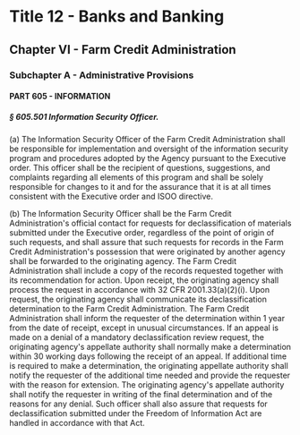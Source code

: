 
# Title 12 - Banks and Banking
## Chapter VI - Farm Credit Administration
### Subchapter A - Administrative Provisions
#### PART 605 - INFORMATION
##### § 605.501 Information Security Officer.

(a) The Information Security Officer of the Farm Credit Administration shall be responsible for implementation and oversight of the information security program and procedures adopted by the Agency pursuant to the Executive order. This officer shall be the recipient of questions, suggestions, and complaints regarding all elements of this program and shall be solely responsible for changes to it and for the assurance that it is at all times consistent with the Executive order and ISOO directive.

(b) The Information Security Officer shall be the Farm Credit Administration's official contact for requests for declassification of materials submitted under the Executive order, regardless of the point of origin of such requests, and shall assure that such requests for records in the Farm Credit Administration's possession that were originated by another agency shall be forwarded to the originating agency. The Farm Credit Administration shall include a copy of the records requested together with its recommendation for action. Upon receipt, the originating agency shall process the request in accordance with 32 CFR 2001.33(a)(2)(i). Upon request, the originating agency shall communicate its declassification determination to the Farm Credit Administration. The Farm Credit Administration shall inform the requester of the determination within 1 year from the date of receipt, except in unusual circumstances. If an appeal is made on a denial of a mandatory declassification review request, the originating agency's appellate authority shall normally make a determination within 30 working days following the receipt of an appeal. If additional time is required to make a determination, the originating appellate authority shall notify the requester of the additional time needed and provide the requester with the reason for extension. The originating agency's appellate authority shall notify the requester in writing of the final determination and of the reasons for any denial. Such officer shall also assure that requests for declassification submitted under the Freedom of Information Act are handled in accordance with that Act.
